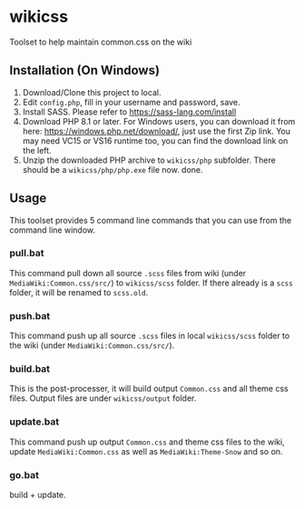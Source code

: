 # wikicss
Toolset to help maintain common.css on the wiki

## Installation (On Windows)
1. Download/Clone this project to local.
2. Edit `config.php`, fill in your username and password, save.
3. Install SASS. Please refer to https://sass-lang.com/install
4. Download PHP 8.1 or later. For Windows users, you can download it from here: https://windows.php.net/download/, just use the first Zip link. You may need VC15 or VS16 runtime too, you can find the download link on the left.
5. Unzip the downloaded PHP archive to `wikicss/php` subfolder. There should be a `wikicss/php/php.exe` file now.
done.

## Usage
This toolset provides 5 command line commands that you can use from the command line window.

### pull.bat
This command pull down all source `.scss` files from wiki (under `MediaWiki:Common.css/src/`) to `wikicss/scss` folder. If there already is a `scss` folder, it will be renamed to `scss.old`.

### push.bat
This command push up all source `.scss` files in local `wikicss/scss` folder to the wiki (under `MediaWiki:Common.css/src/`).

### build.bat
This is the post-processer, it will build output `Common.css` and all theme css files. Output files are under `wikicss/output` folder.

### update.bat
This command push up output `Common.css` and theme css files to the wiki, update `MediaWiki:Common.css` as well as `MediaWiki:Theme-Snow` and so on.

### go.bat
build + update.
